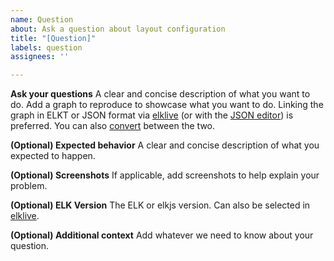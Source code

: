 ```yaml
---
name: Question
about: Ask a question about layout configuration
title: "[Question]"
labels: question
assignees: ''

---
```


**Ask your questions**
A clear and concise description of what you want to do.
Add a graph to reproduce to showcase what you want to do.
Linking the graph in ELKT or JSON format via [elklive](https://rtsys.informatik.uni-kiel.de/elklive/elkgraph.html) (or with the [JSON editor](https://rtsys.informatik.uni-kiel.de/elklive/json.html)) is preferred.
You can also [convert](https://rtsys.informatik.uni-kiel.de/elklive/conversion.html) between the two.

**(Optional) Expected behavior**
A clear and concise description of what you expected to happen.

**(Optional) Screenshots**
If applicable, add screenshots to help explain your problem.

**(Optional) ELK Version**
The ELK or elkjs version. Can also be selected in [elklive](https://rtsys.informatik.uni-kiel.de/elklive/index.html).

**(Optional) Additional context**
Add whatever we need to know about your question.
